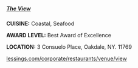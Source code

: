 ##### [The View](https://www.lessings.com/corporate/restaurants/venue/view)
**CUISINE:** Coastal, Seafood

**AWARD LEVEL:** Best Award of Excellence

**LOCATION:** 3 Consuelo Place, Oakdale, NY. 11769

[lessings.com/corporate/restaurants/venue/view](https://www.lessings.com/corporate/restaurants/venue/view)